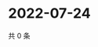 # 2022-07-24

共 0 条

<!-- BEGIN WEIBO -->
<!-- 最后更新时间 Sun Jul 24 2022 00:22:05 GMT+0800 (China Standard Time) -->

<!-- END WEIBO -->
